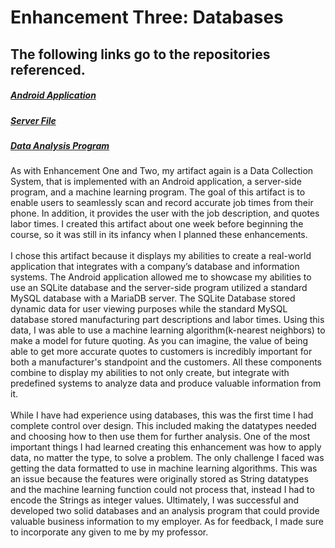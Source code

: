 # Enhancement Three: Databases 
## The following links go to the repositories referenced.
##### [Android Application](https://github.com/diamondadam/CustomTool)
##### [Server File](https://github.com/diamondadam/DataCollectionServer)
##### [Data Analysis Program](https://github.com/diamondadam/DataAnalysis)

As with Enhancement One and Two, my artifact again is a Data Collection System, that is implemented with an Android application, a server-side program, and a machine learning program. The goal of this artifact is to enable users to seamlessly scan and record accurate job times from their phone. In addition, it provides the user with the job description, and quotes labor times. I created this artifact about one week before beginning the course, so it was still in its infancy when I planned these enhancements.<br/>
  <br/>
I chose this artifact because it displays my abilities to create a real-world application that integrates with a company’s database and information systems. The Android application allowed me to showcase my abilities to use an SQLite database and the server-side program utilized a standard MySQL database with a MariaDB server. The SQLite Database stored dynamic data for user viewing purposes while the standard MySQL database stored manufacturing part descriptions and labor times. Using this data, I was able to use a machine learning algorithm(k-nearest neighbors) to make a model for future quoting. As you can imagine, the value of being able to get more accurate quotes to customers is incredibly important for both a manufacturer's standpoint and the customers. All these components combine to display my abilities to not only create, but integrate with predefined systems to analyze data and produce valuable information from it.<br/>
  <br/>
  	While I have had experience using databases, this was the first time I had complete control over design. This included making the datatypes needed and choosing how to then use them for further analysis. One of the most important things I had learned creating this enhancement was how to apply data, no matter the type, to solve a problem. The only challenge I faced was getting the data formatted to use in machine learning algorithms. This was an issue because the features were originally stored as String datatypes and the machine learning function could not process that, instead I had to encode the Strings as integer values. Ultimately, I was successful and developed two solid databases and an analysis program that could provide valuable business information to my employer. As for feedback, I made sure to incorporate any given to me by my professor.
